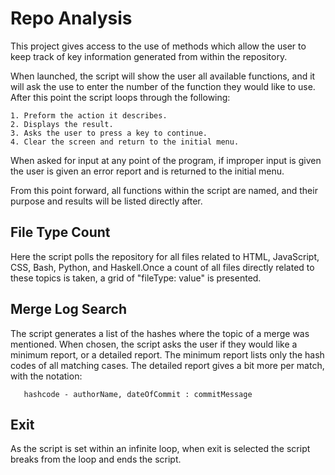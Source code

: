 # Repo Analysis

This project gives access to the use of methods which allow the user
to keep track of key information generated from within the
repository.

When launched, the script will show the user all available functions,
and it will ask the use to enter the number of the function they
would like to use. After this point the script loops through the
following:

	1. Preform the action it describes.
	2. Displays the result.
	3. Asks the user to press a key to continue.
	4. Clear the screen and return to the initial menu.

When asked for input at any point of the program, if improper input
is given the user is given an error report and is returned to the
initial menu.

From this point forward, all functions within the script are named,
and their purpose and results will be listed directly after.

## File Type Count
   Here the script polls the repository for all files related to
HTML, JavaScript, CSS, Bash, Python, and Haskell.Once a count of all
files directly related to these topics is taken, a grid of
"fileType: value" is presented.

## Merge Log Search
   The script generates a list of the hashes where the topic of a
merge was mentioned. When chosen, the script asks the user if
they would like a minimum report, or a detailed report. The minimum
report lists only the hash codes of all matching cases. The detailed
report gives a bit more per match, with the notation:

       hashcode - authorName, dateOfCommit : commitMessage


## Exit
   As the script is set within an infinite loop, when exit is
selected the script breaks from the loop and ends the script.